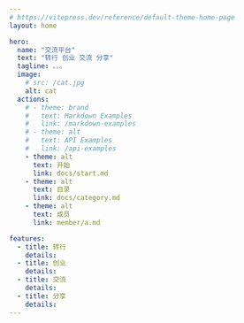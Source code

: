 ```yaml
---
# https://vitepress.dev/reference/default-theme-home-page
layout: home

hero:
  name: "交流平台"
  text: "转行 创业 交流 分享"
  tagline: 。。。
  image:
    # src: /cat.jpg
    alt: cat
  actions:
    # - theme: brand
    #   text: Markdown Examples
    #   link: /markdown-examples
    # - theme: alt
    #   text: API Examples
    #   link: /api-examples
    - theme: alt
      text: 开始
      link: docs/start.md
    - theme: alt
      text: 目录
      link: docs/category.md
    - theme: alt
      text: 成员
      link: member/a.md

features:
  - title: 转行
    details:
  - title: 创业
    details:
  - title: 交流
    details:
  - title: 分享
    details:
---
```

